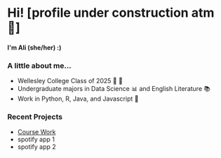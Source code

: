 # Hi!  [profile under construction atm 🚧]

<!--
**alikyrouz/alikyrouz** is a ✨ _special_ ✨ repository because its `README.md` (this file) appears on your GitHub profile.

Here are some ideas to get you started:

- 🔭 I’m currently working on ...
- 🌱 I’m currently learning ...
- 👯 I’m looking to collaborate on ...
- 🤔 I’m looking for help with ...
- 💬 Ask me about ...
- 📫 How to reach me: ...
- 😄 Pronouns: ...
- ⚡ Fun fact: ...
-->

#### I'm Ali (she/her) :) 

### A little about me...
- Wellesley College Class of 2025 💙 💚
- Undergraduate majors in Data Science 📊 and English Literature 📚
- Work in Python, R, Java, and Javascript 🔢

### Recent Projects
- [Course Work](https://github.com/alikyrouz/CourseWork)
- spotify app 1
- spotify app 2


